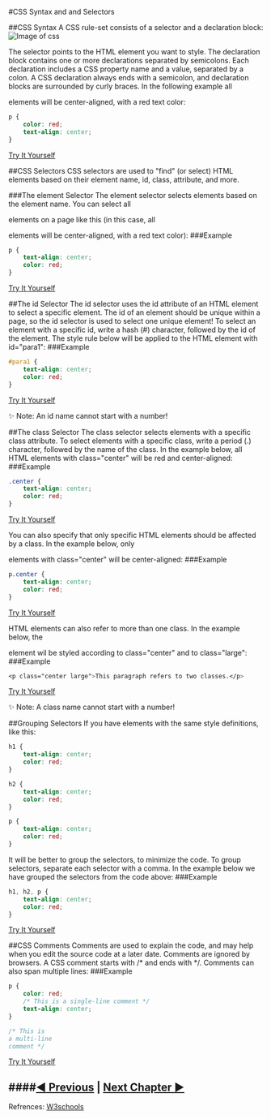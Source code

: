 #CSS Syntax and and Selectors

##CSS Syntax
A CSS rule-set consists of a selector and a declaration block:
![Image of css](http://www.w3schools.com/css/selector.gif)  

The selector points to the HTML element you want to style.
The declaration block contains one or more declarations separated by semicolons.
Each declaration includes a CSS property name and a value, separated by a colon.
A CSS declaration always ends with a semicolon, and declaration blocks are surrounded by curly braces.
In the following example all <p> elements will be center-aligned, with a red text color:
```css
p {
    color: red;
    text-align: center;
}
```
[Try It Yourself][simple css]

##CSS Selectors
CSS selectors are used to "find" (or select) HTML elements based on their element name, id, class, attribute, and more.

###The element Selector
The element selector selects elements based on the element name.
You can select all <p> elements on a page like this (in this case, all <p> elements will be center-aligned, with a red text color):
###Example
```css
p {
    text-align: center;
    color: red;
}
```
[Try It Yourself][simple css1]

##The id Selector
The id selector uses the id attribute of an HTML element to select a specific element.
The id of an element should be unique within a page, so the id selector is used to select one unique element!
To select an element with a specific id, write a hash (#) character, followed by the id of the element.
The style rule below will be applied to the HTML element with id="para1":
###Example
```css
#para1 {
    text-align: center;
    color: red;
}
```
[Try It Yourself][simple css2]

:sparkles: Note: An id name cannot start with a number!  

##The class Selector
The class selector selects elements with a specific class attribute.
To select elements with a specific class, write a period (.) character, followed by the name of the class.
In the example below, all HTML elements with class="center" will be red and center-aligned:
###Example
```css
.center {
    text-align: center;
    color: red;
}
```
[Try It Yourself][simple css3]

You can also specify that only specific HTML elements should be affected by a class.
In the example below, only <p> elements with class="center" will be center-aligned:
###Example
```css
p.center {
    text-align: center;
    color: red;
}
```
[Try It Yourself][simple css4]

HTML elements can also refer to more than one class.
In the example below, the <p> element wil be styled according to class="center" and to class="large":
###Example
```css
<p class="center large">This paragraph refers to two classes.</p>
```
[Try It Yourself][simple css5]

:sparkles: Note: A class name cannot start with a number!  

##Grouping Selectors
If you have elements with the same style definitions, like this:
```css
h1 {
    text-align: center;
    color: red;
}

h2 {
    text-align: center;
    color: red;
}

p {
    text-align: center;
    color: red;
}
```
It will be better to group the selectors, to minimize the code.
To group selectors, separate each selector with a comma.
In the example below we have grouped the selectors from the code above:
###Example
```css
h1, h2, p {
    text-align: center;
    color: red;
}
```
[Try It Yourself][simple css6]

##CSS Comments
Comments are used to explain the code, and may help when you edit the source code at a later date.
Comments are ignored by browsers.
A CSS comment starts with /* and ends with */. Comments can also span multiple lines:
###Example
```css
p {
    color: red;
    /* This is a single-line comment */
    text-align: center;
}

/* This is
a multi-line
comment */
```
[Try It Yourself][simple css7]

####[:arrow_backward: Previous](./CSS-Introduction.md) | [Next Chapter :arrow_forward:](./CSS-How-To.md)
---
Refrences: [W3schools]

[simple css]: http://jsbin.com/bevotu/embed?html,output
[simple css1]: http://jsbin.com/juqizo/embed?html,output
[simple css2]: http://jsbin.com/huxema/embed?html,output
[simple css3]: http://jsbin.com/sodete/embed?html,output
[simple css4]: http://jsbin.com/litufo/embed?html,output
[simple css5]: http://jsbin.com/ziliqo/embed?html,output
[simple css6]: http://jsbin.com/jiyojo/embed?html,output
[simple css7]: http://jsbin.com/gupurov/edit?html,output
[W3schools]: http://www.w3schools.com/css/css_syntax.asp
